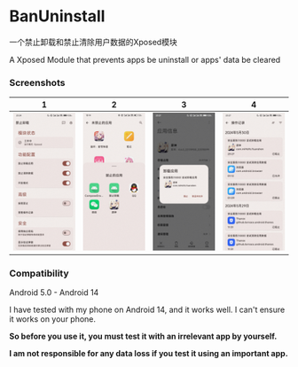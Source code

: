 # BanUninstall

一个禁止卸载和禁止清除用户数据的Xposed模块

A Xposed Module that prevents apps be uninstall or apps' data be cleared

### Screenshots
|                    1                     |                    2                     |                    3                     |                    4                     |
|:----------------------------------------:|:----------------------------------------:|:----------------------------------------:|:----------------------------------------:|
|<img src="https://github.com/TinyHai/BanUninstall/blob/main/screenshots/screenshot1.jpg"/>|<img src="https://github.com/TinyHai/BanUninstall/blob/main/screenshots/screenshot2.jpg"/>|<img src="https://github.com/TinyHai/BanUninstall/blob/main/screenshots/screenshot3.jpg"/>|<img src="https://github.com/TinyHai/BanUninstall/blob/main/screenshots/screenshot4.jpg"/>|

### Compatibility
Android 5.0 - Android 14

I have tested with my phone on Android 14, and it works well. I can't ensure it works on your phone.

**So before you use it, you must test it with an irrelevant app by yourself.**

**I am not responsible for any data loss if you test it using an important app.**
